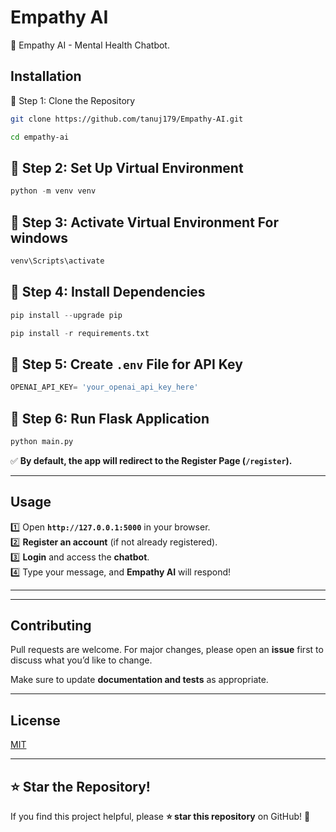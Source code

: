 

# Empathy AI

🧠 Empathy AI - Mental Health Chatbot.

## Installation
🔹 Step 1: Clone the Repository

```bash
git clone https://github.com/tanuj179/Empathy-AI.git

cd empathy-ai
```

## 🔹 Step 2: Set Up Virtual Environment

```python
python -m venv venv
```

## 🔹 Step 3: Activate Virtual Environment For windows

```python
venv\Scripts\activate
```


## 🔹 Step 4: Install Dependencies 

```python
pip install --upgrade pip 

pip install -r requirements.txt
```

## 🔹 Step 5: Create `.env` File for API Key 

```python
OPENAI_API_KEY= 'your_openai_api_key_here'
```

## 🔹  Step 6: Run Flask Application  
```python
python main.py
```

✅ **By default, the app will redirect to the Register Page (`/register`).**  

---

## Usage  

1️⃣ Open **`http://127.0.0.1:5000`** in your browser.  
2️⃣ **Register an account** (if not already registered).  
3️⃣ **Login** and access the **chatbot**.  
4️⃣ Type your message, and **Empathy AI** will respond!  

---


---

## Contributing  

Pull requests are welcome. For major changes, please open an **issue** first to discuss what you’d like to change.  

Make sure to update **documentation and tests** as appropriate.  

---

## License  

[MIT](https://choosealicense.com/licenses/mit/)  

---

## ⭐ Star the Repository!  

If you find this project helpful, please **⭐ star this repository** on GitHub! 🚀  




